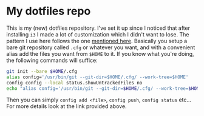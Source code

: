 # My dotfiles repo

This is my (new) dotfiles repository. I've set it up since I noticed that after 
installing `i3` I made a lot of customization which I didn't want to lose. The 
pattern I use here follows the one [mentioned here][1]. Basically you setup a 
bare git repository called `.cfg` or whatever you want, and with a convenient
alias add the files you want from `$HOME` to it. If you know what you're
doing, the following commands will suffice:

```sh
git init --bare $HOME/.cfg
alias config='/usr/bin/git --git-dir=$HOME/.cfg/ --work-tree=$HOME'
config config --local status.showUntrackedFiles no
echo "alias config='/usr/bin/git --git-dir=$HOME/.cfg/ --work-tree=$HOME'" >> $HOME/.zshrc
```

Then you can simply `config add <file>`, `config push`, `config status` etc...
For more details look at the link provided above.

[1]: https://developer.atlassian.com/blog/2016/02/best-way-to-store-dotfiles-git-bare-repo/
